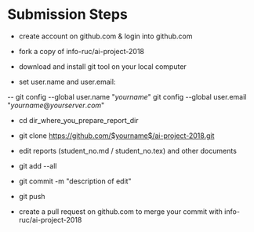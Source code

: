 # Submission Steps

- create account on github.com & login into github.com

- fork a copy of info-ruc/ai-project-2018

- download and install git tool on your local computer

- set user.name and user.email:

-- git config --global user.name "$yourname$" git config --global user.email "$yourname@yourserver.com$"

- cd dir_where_you_prepare_report_dir 

- git clone https://github.com/$yourname$/ai-project-2018.git

- edit reports (student_no.md / student_no.tex) and other documents

- git add --all 

- git commit -m "description of edit"

- git push

- create a pull request on github.com to merge your commit with info-ruc/ai-project-2018
